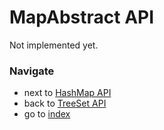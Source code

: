 # MapAbstract API

Not implemented yet.

### Navigate

* next to [HashMap API](/docs/api/5_4.HashMapAPI.md)
* back to [TreeSet API](/docs/api/5_4.TreeSetAPI.md)
* go to [index](/README.md)